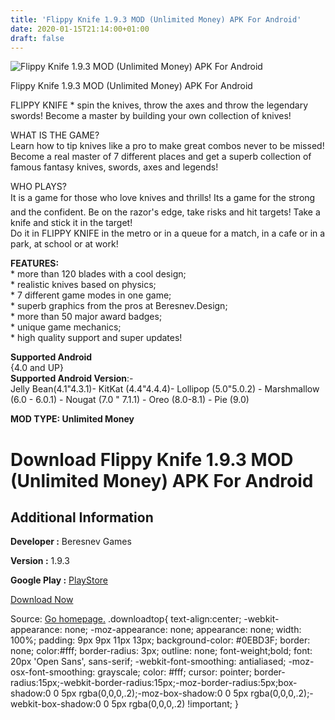 ```yaml
---
title: 'Flippy Knife 1.9.3 MOD (Unlimited Money) APK For Android'
date: 2020-01-15T21:14:00+01:00
draft: false
---
```


![Flippy Knife 1.9.3 MOD (Unlimited Money) APK For Android](https://i2.wp.com/apkhome.net/wp-content/uploads/2020/01/Flippy-Knife-1.9.3-MOD-Unlimited-Money.png "Flippy Knife 1.9.3 MOD (Unlimited Money) APK For Android")

  

Flippy Knife 1.9.3 MOD (Unlimited Money) APK For Android

FLIPPY KNIFE \* spin the knives, throw the axes and throw the legendary swords! Become a master by building your own collection of knives!

WHAT IS THE GAME?  
Learn how to tip knives like a pro to make great combos never to be missed! Become a real master of 7 different places and get a superb collection of famous fantasy knives, swords, axes and legends!

WHO PLAYS?  
It is a game for those who love knives and thrills! Its a game for the strong and the confident. Be on the razor's edge, take risks and hit targets! Take a knife and stick it in the target!  
Do it in FLIPPY KNIFE in the metro or in a queue for a match, in a cafe or in a park, at school or at work!

**FEATURES:**  
\* more than 120 blades with a cool design;  
\* realistic knives based on physics;  
\* 7 different game modes in one game;  
\* superb graphics from the pros at Beresnev.Design;  
\* more than 50 major award badges;  
\* unique game mechanics;  
\* high quality support and super updates!

**Supported Android**  
{4.0 and UP}  
**Supported Android Version**:-  
Jelly Bean(4.1"4.3.1)- KitKat (4.4"4.4.4)- Lollipop (5.0"5.0.2) - Marshmallow (6.0 - 6.0.1) - Nougat (7.0 " 7.1.1) - Oreo (8.0-8.1) - Pie (9.0)

**MOD TYPE: Unlimited Money**

Download Flippy Knife 1.9.3 MOD (Unlimited Money) APK For Android
=================================================================

Additional Information
----------------------

**Developer :** Beresnev Games

**Version :** 1.9.3

**Google Play :** [PlayStore](https://play.google.com/store/apps/details?id=com.BeresnevGames.Knife)

  

[Download Now](https://store4app.co/post/flippy-knife-1-9-3-mod-unlimited-money-apk-for-android_1579113156)

  
Source: [Go homepage.](https://store4app.co/post/flippy-knife-1-9-3-mod-unlimited-money-apk-for-android_1579113156) .downloadtop{ text-align:center; -webkit-appearance: none; -moz-appearance: none; appearance: none; width: 100%; padding: 9px 9px 11px 13px; background-color: #0EBD3F; border: none; color:#fff; border-radius: 3px; outline: none; font-weight;bold; font: 20px 'Open Sans', sans-serif; -webkit-font-smoothing: antialiased; -moz-osx-font-smoothing: grayscale; color: #fff; cursor: pointer; border-radius:15px;-webkit-border-radius:15px;-moz-border-radius:5px;box-shadow:0 0 5px rgba(0,0,0,.2);-moz-box-shadow:0 0 5px rgba(0,0,0,.2);-webkit-box-shadow:0 0 5px rgba(0,0,0,.2) !important; }